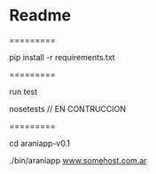 # Readme
=========

pip install -r requirements.txt

=========

run test

nosetests // EN CONTRUCCION

=========

cd araniapp-v0.1

./bin/araniapp www.somehost.com.ar
